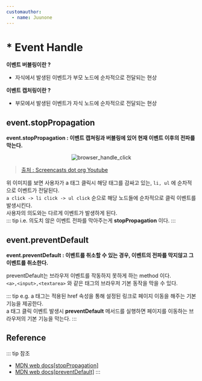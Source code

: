 ```yaml
---
customauthor:
  - name: Juunone
---
```

# * Event Handle
<Author/>

**이벤트 버블링이란 ?**
- 자식에서 발생된 이벤트가 부모 노드에 순차적으로 전달되는 현상

**이벤트 캡처링이란 ?**
- 부모에서 발생된 이벤트가 자식 노드에 순차적으로 전달되는 현상

## event.stopPropagation

**event.stopPropagation : 이벤트 캡쳐링과 버블링에 있어 현재 이벤트 이후의 전파를 막는다.**

<p style="text-align:center;"><img :src="$withBase('/js-event-handle/browser_handle_click.jpg')" alt="browser_handle_click" /></p>

> [출처 : Screencasts dot org Youtube](https://youtu.be/IyCnbyWZkRU)    

위 이미지를 보면 사용자가 a 태그 클릭시 해당 태그를 감싸고 있는, `li, ul` 에 순차적으로 이벤트가 전달된다.   
`a click -> li click -> ul click` 순으로 해당 노드들에 순차적으로 클릭 이벤트를 발생시킨다.  
사용자의 의도와는 다르게 이벤트가 발생하게 된다.  
::: tip i.e.
의도치 않은 이벤트 전파를 막아주는게 **stopPropagation** 이다.
:::

## event.preventDefault

**event.preventDefault : 이벤트를 취소할 수 있는 경우, 이벤트의 전파를 막지않고 그 이벤트를 취소한다.**

preventDefault는 브라우저 이벤트를 작동하지 못하게 하는 method 이다.  
`<a>,<input>,<textarea>` 와 같은 태그의 브라우저 기본 동작을 막을 수 있다.  

::: tip e.g.
a 태그는 적용된 href 속성을 통해 설정된 링크로 페이지 이동을 해주는 기본 기능을 제공한다.  
a 태그 클릭 이벤트 발생시 **preventDefault** 메서드를 실행하면 페이지를 이동하는 브라우저의 기본 기능을 막는다.
:::

## Reference
::: tip 참조
- [MDN web docs[stopPropagation]](https://developer.mozilla.org/ko/docs/Web/API/Event/stopPropagation)
- [MDN web docs[preventDefault]](https://developer.mozilla.org/ko/docs/Web/API/Event/preventDefault)
:::
